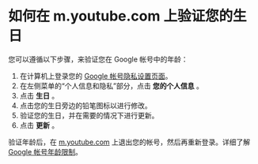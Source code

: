 # 如何在 m.youtube.com 上验证您的生日

您可以遵循以下步骤，来验证您在 Google 帐号中的年龄：

1. 在计算机上登录您的 [Google 帐号隐私设置页面](https://myaccount.google.com/privacy)。
2. 在左侧菜单的“个人信息和隐私”部分，点击 **您的个人信息** 。
3. 点击 **生日** 。
4. 点击您的生日旁边的铅笔图标以进行修改。
5. 验证您的生日，并在需要的情况下进行更新。
6. 点击 **更新** 。

验证年龄后，在 [m.youtube.com](http://m.youtube.com/) 上退出您的帐号，然后再重新登录。详细了解 [Google 帐号年龄限制](https://support.google.com/accounts/answer/1350409)。